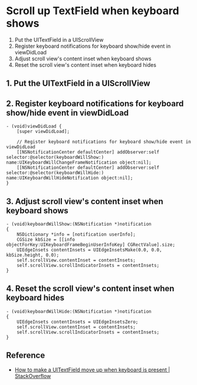 # Scroll up TextField when keyboard shows

1. Put the UITextField in a UIScrollView
2. Register keyboard notifications for keyboard show/hide event in viewDidLoad
3. Adjust scroll view's content inset when keyboard shows
4. Reset the scroll view's content inset when keyboard hides

## 1. Put the UITextField in a UIScrollView

## 2. Register keyboard notifications for keyboard show/hide event in viewDidLoad

```text
- (void)viewDidLoad {
    [super viewDidLoad];

    // Register keyboard notifications for keyboard show/hide event in viewDidLoad
    [[NSNotificationCenter defaultCenter] addObserver:self selector:@selector(keyboardWillShow:) name:UIKeyboardWillChangeFrameNotification object:nil];
    [[NSNotificationCenter defaultCenter] addObserver:self selector:@selector(keyboardWillHide:) name:UIKeyboardWillHideNotification object:nil];
}
```

## 3. Adjust scroll view's content inset when keyboard shows

```text
- (void)keyboardWillShow:(NSNotification *)notification
{
    NSDictionary *info = [notification userInfo];
    CGSize kbSize = [[info objectForKey:UIKeyboardFrameBeginUserInfoKey] CGRectValue].size;
    UIEdgeInsets contentInsets = UIEdgeInsetsMake(0.0, 0.0, kbSize.height, 0.0);
    self.scrollView.contentInset = contentInsets;
    self.scrollView.scrollIndicatorInsets = contentInsets;
}
```

## 4. Reset the scroll view's content inset when keyboard hides

```text
- (void)keyboardWillHide:(NSNotification *)notification
{
    UIEdgeInsets contentInsets = UIEdgeInsetsZero;
    self.scrollView.contentInset = contentInsets;
    self.scrollView.scrollIndicatorInsets = contentInsets;
}
```

## Reference

* [How to make a UITextField move up when keyboard is present \| StackOverflow](http://stackoverflow.com/questions/1126726/how-to-make-a-uitextfield-move-up-when-keyboard-is-present)

